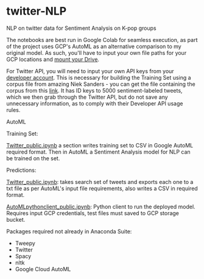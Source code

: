 # twitter-NLP
NLP on twitter data for Sentiment Analysis on K-pop groups

The notebooks are best run in Google Colab for seamless execution, as part of the project uses GCP's AutoML as an alternative comparison to my original model. As such, you'll have to input your own file paths for your GCP locations and [mount your Drive](https://colab.research.google.com/notebooks/io.ipynb). 

For Twitter API, you will need to input your own API keys from your [developer account](https://developer.twitter.com/en/apply-for-access). This is necessary for building the Training Set using a corpus file from amazing Niek Sanders - you can get the file containing the corpus from this [link](https://github.com/karanluthra/twitter-sentiment-training/blob/master/corpus.csv). It has ID keys to 5000 sentiment-labeled tweets, which we then grab through the Twitter API, but do not save any unnecessary information, as to comply with their Developer API usage rules.  

AutoML 

Training Set: 

[Twitter_public.ipynb](https://github.com/francisfjin/twitter-NLP/blob/main/Twitter_public.ipynb) a section writes training set to CSV in Google AutoML required format. Then in AutoML a Sentiment Analysis model for NLP can be trained on the set.  

Predictions: 

[Twitter_public.ipynb](https://github.com/francisfjin/twitter-NLP/blob/main/Twitter_public.ipynb): takes search set of tweets and exports each one to a txt file as per AutoML's input file requirements, also writes a CSV in required format.

[AutoMLpythonclient_public.ipynb](https://github.com/francisfjin/twitter-NLP/blob/main/AutoMLpythonclient_public.ipynb): Python client to run the deployed model. Requires input GCP credentials, test files must saved to GCP storage bucket. 

Packages required not already in Anaconda Suite: 
- Tweepy
- Twitter 
- Spacy 
- nltk
- Google Cloud AutoML
